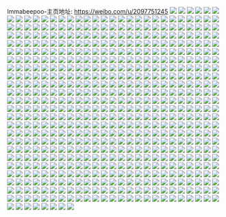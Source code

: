 lmmabeepoo-主页地址: https://weibo.com/u/2097751245 
![](https://wx4.sinaimg.cn/mw2000/7d0924cdly1h9g7u9uzxcj22802yo1kz.jpg) 
![](https://wx4.sinaimg.cn/mw2000/7d0924cdly1h9g7ufigpmj22802yox6q.jpg) 
![](https://wx4.sinaimg.cn/mw2000/7d0924cdly1h9g7ulsiezj22yo280u0z.jpg) 
![](https://wx4.sinaimg.cn/mw2000/7d0924cdly1h9g7ty72huj22802yo7wj.jpg) 
![](https://wx4.sinaimg.cn/mw2000/7d0924cdly1h9g65ckf2zj22c0340b2a.jpg) 
![](https://wx4.sinaimg.cn/mw2000/7d0924cdly1h9g65ejjcdj22c03597wi.jpg) 
![](https://wx4.sinaimg.cn/mw2000/7d0924cdly1h9g65hfdjzj22c0340b2a.jpg) 
![](https://wx4.sinaimg.cn/mw2000/7d0924cdly1h9g65js65mj22c03407wi.jpg) 
![](https://wx4.sinaimg.cn/mw2000/7d0924cdly1h9g65momfbj22c0340b2a.jpg) 
![](https://wx4.sinaimg.cn/mw2000/7d0924cdly1h9g65ov6yrj22c0340b2a.jpg) 
![](https://wx4.sinaimg.cn/mw2000/7d0924cdly1h9f51cgamfj22c0340npf.jpg) 
![](https://wx4.sinaimg.cn/mw2000/7d0924cdly1h9f513nmcnj22c03404qr.jpg) 
![](https://wx4.sinaimg.cn/mw2000/7d0924cdly1h9f5153wutj22c0340e82.jpg) 
![](https://wx4.sinaimg.cn/mw2000/7d0924cdly1h9f5129v52j22802yohdv.jpg) 
![](https://wx4.sinaimg.cn/mw2000/7d0924cdly1h9f51djsj3j22c0340b2a.jpg) 
![](https://wx4.sinaimg.cn/mw2000/7d0924cdly1h9f51at7dqj22802yob2b.jpg) 
![](https://wx4.sinaimg.cn/mw2000/7d0924cdly1h9f50z5sfpj22c0340000.jpg) 
![](https://wx4.sinaimg.cn/mw2000/7d0924cdly1h9f5164g9oj22c0340kjl.jpg) 
![](https://wx4.sinaimg.cn/mw2000/7d0924cdly1h9f5345ltxj22c0340x6q.jpg) 
![](https://wx4.sinaimg.cn/mw2000/7d0924cdly1h9f535umltj22c0340kjl.jpg) 
![](https://wx4.sinaimg.cn/mw2000/7d0924cdly1h9f53puqiwj22802you0z.jpg) 
![](https://wx4.sinaimg.cn/mw2000/7d0924cdly1h9f541qtkkj22802you0y.jpg) 
![](https://wx4.sinaimg.cn/mw2000/7d0924cdly1h9f5437gibj22c0340b2a.jpg) 
![](https://wx4.sinaimg.cn/mw2000/7d0924cdly1h9f531qw40j22c0340e83.jpg) 
![](https://wx4.sinaimg.cn/mw2000/7d0924cdly1h9f544vihzj22c0340e82.jpg) 
![](https://wx4.sinaimg.cn/mw2000/7d0924cdly1h9f546crbyj22c0340u0y.jpg) 
![](https://wx4.sinaimg.cn/mw2000/7d0924cdly1h9ercafhncj227d33zqv5.jpg) 
![](https://wx4.sinaimg.cn/mw2000/7d0924cdly1h9erc99aguj22c0340x6p.jpg) 
![](https://wx4.sinaimg.cn/mw2000/7d0924cdly1h9ercbxikcj227t3404qq.jpg) 
![](https://wx4.sinaimg.cn/mw2000/7d0924cdly1h9ercdhvilj22c03401ky.jpg) 
![](https://wx4.sinaimg.cn/mw2000/7d0924cdly1h9ercesk50j22c0340x6p.jpg) 
![](https://wx4.sinaimg.cn/mw2000/7d0924cdly1h9ercgclncj227633zb2a.jpg) 
![](https://wx4.sinaimg.cn/mw2000/7d0924cdgy1h6uix5fth9j22c0340e83.jpg) 
![](https://wx4.sinaimg.cn/mw2000/7d0924cdgy1h6uiy28oz3j22802yo7wk.jpg) 
![](https://wx4.sinaimg.cn/mw2000/7d0924cdgy1h6uix3mnwnj22c033zu0z.jpg) 
![](https://wx4.sinaimg.cn/mw2000/7d0924cdgy1h6uixbu6fkj22c03407wn.jpg) 
![](https://wx4.sinaimg.cn/mw2000/7d0924cdgy1h6uixlu9dcj22ep21jqmy.jpg) 
![](https://wx4.sinaimg.cn/mw2000/7d0924cdgy1h6uix7vx39j22c0340e83.jpg) 
![](https://wx4.sinaimg.cn/mw2000/7d0924cdgy1h6uixtuz6oj22c03401l1.jpg) 
![](https://wx4.sinaimg.cn/mw2000/7d0924cdgy1h6uixqpc6jj22802yokjn.jpg) 
![](https://wx4.sinaimg.cn/mw2000/7d0924cdgy1h6uixgyr53j22c0340hdy.jpg) 
![](https://wx4.sinaimg.cn/mw2000/7d0924cdgy1h6028dcxktj218g1uohdt.jpg) 
![](https://wx4.sinaimg.cn/mw2000/7d0924cdgy1h60288zalsj211y1t67b6.jpg) 
![](https://wx4.sinaimg.cn/mw2000/7d0924cdgy1h6028f3oy5j218g1uo4qq.jpg) 
![](https://wx4.sinaimg.cn/mw2000/7d0924cdgy1h6028gg10fj218g1uo7wh.jpg) 
![](https://wx4.sinaimg.cn/mw2000/7d0924cdgy1h6028rwivij218g1uowp5.jpg) 
![](https://wx4.sinaimg.cn/mw2000/7d0924cdgy1h6028aa34fj218g1uoae6.jpg) 
![](https://wx4.sinaimg.cn/mw2000/7d0924cdgy1h4h5ht6j0oj20rs1jpwrp.jpg) 
![](https://wx4.sinaimg.cn/mw2000/7d0924cdgy1h3o058uz8xj226v2w6npe.jpg) 
![](https://wx4.sinaimg.cn/mw2000/7d0924cdgy1h2w2ysarabj22802801kz.jpg) 
![](https://wx4.sinaimg.cn/mw2000/7d0924cdgy1h2w2zbqyx0j2280280u0y.jpg) 
![](https://wx4.sinaimg.cn/mw2000/7d0924cdgy1h2ljzlmn9rj22802yox6q.jpg) 
![](https://wx4.sinaimg.cn/mw2000/7d0924cdgy1h2ljzhpqrcj22802yo1kz.jpg) 
![](https://wx4.sinaimg.cn/mw2000/7d0924cdgy1h1m5302p33j22c02c0b2a.jpg) 
![](https://wx4.sinaimg.cn/mw2000/7d0924cdgy1h1m50g6s04j22c02c0u0x.jpg) 
![](https://wx4.sinaimg.cn/mw2000/7d0924cdgy1h1m518ctl7j22c02c0u0x.jpg) 
![](https://wx4.sinaimg.cn/mw2000/7d0924cdgy1h1m4zoplftj22c02c0qv5.jpg) 
![](https://wx4.sinaimg.cn/mw2000/7d0924cdgy1h1m524hzyzj22c02c0e82.jpg) 
![](https://wx4.sinaimg.cn/mw2000/7d0924cdgy1h1m53vn9e6j22c02c0b2a.jpg) 
![](https://wx4.sinaimg.cn/mw2000/7d0924cdgy1h13knkysb9j22802yo7wk.jpg) 
![](https://wx4.sinaimg.cn/mw2000/7d0924cdgy1h13kngvgkfj22c0340qva.jpg) 
![](https://wx4.sinaimg.cn/mw2000/7d0924cdgy1h0z56x38j1j21o0280npe.jpg) 
![](https://wx4.sinaimg.cn/mw2000/7d0924cdgy1h0z56lmd53j22c0340u0y.jpg) 
![](https://wx4.sinaimg.cn/mw2000/7d0924cdgy1gzjrbtmab6j22yo280qv7.jpg) 
![](https://wx4.sinaimg.cn/mw2000/7d0924cdgy1gzjrc3191aj22c0340kjm.jpg) 
![](https://wx4.sinaimg.cn/mw2000/7d0924cdgy1gzjrcvcmwoj22802yoqv6.jpg) 
![](https://wx4.sinaimg.cn/mw2000/7d0924cdgy1gzjrekh3ljj22c03401l0.jpg) 
![](https://wx4.sinaimg.cn/mw2000/7d0924cdgy1gzjrflsra9j22c0340kjo.jpg) 
![](https://wx4.sinaimg.cn/mw2000/7d0924cdgy1gzjrg4ucntj22802yonpe.jpg) 
![](https://wx4.sinaimg.cn/mw2000/7d0924cdgy1gymnhib5knj21of2x5qv5.jpg) 
![](https://wx4.sinaimg.cn/mw2000/7d0924cdgy1gymnirw619j224433dnpf.jpg) 
![](https://wx4.sinaimg.cn/mw2000/7d0924cdgy1gymngtkmjij22802yox6r.jpg) 
![](https://wx4.sinaimg.cn/mw2000/7d0924cdgy1gymnk90keaj22c03407wk.jpg) 
![](https://wx4.sinaimg.cn/mw2000/7d0924cdgy1gymnkgl6ldj22802you0z.jpg) 
![](https://wx4.sinaimg.cn/mw2000/7d0924cdgy1gymnlcxmurj22c03407wk.jpg) 
![](https://wx4.sinaimg.cn/mw2000/7d0924cdgy1gwtvwggfrmj22c0340u0y.jpg) 
![](https://wx4.sinaimg.cn/mw2000/7d0924cdgy1gwtvu7zjmoj22c0340u0z.jpg) 
![](https://wx4.sinaimg.cn/mw2000/7d0924cdgy1gwtvvqkjhuj22c03401l1.jpg) 
![](https://wx4.sinaimg.cn/mw2000/7d0924cdgy1gwtvwbucyjj22c0340npe.jpg) 
![](https://wx4.sinaimg.cn/mw2000/7d0924cdgy1gwtvw9prf9j22c0340npg.jpg) 
![](https://wx4.sinaimg.cn/mw2000/7d0924cdgy1gwtvth657jj22c0340hdv.jpg) 
![](https://wx4.sinaimg.cn/mw2000/7d0924cdgy1gwfxixj0cjj2220334hdv.jpg) 
![](https://wx4.sinaimg.cn/mw2000/7d0924cdgy1gwfxik2m0wj22203344qs.jpg) 
![](https://wx4.sinaimg.cn/mw2000/7d0924cdgy1gwfxiqimhsj2220334qv7.jpg) 
![](https://wx4.sinaimg.cn/mw2000/002hXWVvgy1gvp97b7anqj62c0340he002.jpg) 
![](https://wx4.sinaimg.cn/mw2000/002hXWVvgy1gvp97ub8rbj62c0340x6s02.jpg) 
![](https://wx4.sinaimg.cn/mw2000/002hXWVvgy1gvp96bw0tcj62b82wq1l002.jpg) 
![](https://wx4.sinaimg.cn/mw2000/002hXWVvgy1gvp97jlj6fj62c0340x6q02.jpg) 
![](https://wx4.sinaimg.cn/mw2000/002hXWVvgy1gvp985152lj62c0340x6s02.jpg) 
![](https://wx4.sinaimg.cn/mw2000/002hXWVvgy1gvp966arbej62c0340kjq02.jpg) 
![](https://wx4.sinaimg.cn/mw2000/002hXWVvgy1gv5vbc93xoj60jc0pr7aj02.jpg) 
![](https://wx4.sinaimg.cn/mw2000/002hXWVvgy1gv5vam8s35j62c03407wk02.jpg) 
![](https://wx4.sinaimg.cn/mw2000/002hXWVvgy1gv5vb8tingj62c0340x6q02.jpg) 
![](https://wx4.sinaimg.cn/mw2000/002hXWVvgy1gv5va0pritj624w2ywu0y02.jpg) 
![](https://wx4.sinaimg.cn/mw2000/002hXWVvgy1gv5vaz84vwj62c03407wj02.jpg) 
![](https://wx4.sinaimg.cn/mw2000/002hXWVvgy1gv5vbbj8fuj62392weqv502.jpg) 
![](https://wx4.sinaimg.cn/mw2000/002hXWVvgy1gv5vab7jbtj62802yonpf02.jpg) 
![](https://wx4.sinaimg.cn/mw2000/002hXWVvgy1gv5vbcve8pj60jc0prjyl02.jpg) 
![](https://wx4.sinaimg.cn/mw2000/002hXWVvgy1gv5vaq1rokj620k2vm1kz02.jpg) 
![](https://wx4.sinaimg.cn/mw2000/002hXWVvgy1gus11zr4znj62c0340u1202.jpg) 
![](https://wx4.sinaimg.cn/mw2000/002hXWVvgy1gus12acg0jj62c0340b2d02.jpg) 
![](https://wx4.sinaimg.cn/mw2000/002hXWVvgy1gus111coh3j62c0340b2d02.jpg) 
![](https://wx4.sinaimg.cn/mw2000/002hXWVvgy1gus12lxl9vj62c0340u1002.jpg) 
![](https://wx4.sinaimg.cn/mw2000/002hXWVvgy1gus14ti80mj62c03404qu02.jpg) 
![](https://wx4.sinaimg.cn/mw2000/002hXWVvgy1gus13tkpxqj62c0340e8602.jpg) 
![](https://wx4.sinaimg.cn/mw2000/002hXWVvgy1gus143l7duj62c0340b2c02.jpg) 
![](https://wx4.sinaimg.cn/mw2000/002hXWVvgy1gus14dhctkj62c03404qu02.jpg) 
![](https://wx4.sinaimg.cn/mw2000/002hXWVvgy1gus10k6hqxj620h2muqv702.jpg) 
![](https://wx4.sinaimg.cn/mw2000/002hXWVvly1gunfxnswnbj61y3326x6p02.jpg) 
![](https://wx4.sinaimg.cn/mw2000/002hXWVvgy1gujt9asm8uj60tz0zzjzx02.jpg) 
![](https://wx4.sinaimg.cn/mw2000/002hXWVvgy1gtyx250u05j618g0tmtcb02.jpg) 
![](https://wx4.sinaimg.cn/mw2000/002hXWVvgy1gtyx25u9hkj60u013zagh02.jpg) 
![](https://wx4.sinaimg.cn/mw2000/002hXWVvgy1gtyx2452v6j60u011cdki02.jpg) 
![](https://wx4.sinaimg.cn/mw2000/002hXWVvgy1gtyx26doe9j61jk181dxw02.jpg) 
![](https://wx4.sinaimg.cn/mw2000/002hXWVvgy1gtyx24mhksj60wi18b13g02.jpg) 
![](https://wx4.sinaimg.cn/mw2000/002hXWVvgy1gtyx270fpfj61jk25bwuu02.jpg) 
![](https://wx4.sinaimg.cn/mw2000/002hXWVvgy1gtyx27jw2dj60o91gxn1b02.jpg) 
![](https://wx4.sinaimg.cn/mw2000/002hXWVvgy1gtyx28tcfgj60yh14k79f02.jpg) 
![](https://wx4.sinaimg.cn/mw2000/002hXWVvgy1gtyx25dzrdj60u00u0gp502.jpg) 
![](https://wx4.sinaimg.cn/mw2000/002hXWVvgy1gtvpny4au9j623v35rb2a02.jpg) 
![](https://wx4.sinaimg.cn/mw2000/002hXWVvgy1gtvpmypi1ij623v35su0x02.jpg) 
![](https://wx4.sinaimg.cn/mw2000/002hXWVvgy1gtvpn2ifgbj623v35skjn02.jpg) 
![](https://wx4.sinaimg.cn/mw2000/002hXWVvgy1gtvpnv3tdlj65zs8zk1ld02.jpg) 
![](https://wx4.sinaimg.cn/mw2000/002hXWVvgy1gtvpmvekl6j65xd8vxx7702.jpg) 
![](https://wx4.sinaimg.cn/mw2000/002hXWVvgy1gtvpniq6klj65zs8zk1lm02.jpg) 
![](https://wx4.sinaimg.cn/mw2000/002hXWVvgy1gtvoly1ijej62c0340hdv02.jpg) 
![](https://wx4.sinaimg.cn/mw2000/7d0924cdgy1gsd1oplykxj22c03404qz.jpg) 
![](https://wx4.sinaimg.cn/mw2000/7d0924cdgy1grzijg5i06j22b031lu0y.jpg) 
![](https://wx4.sinaimg.cn/mw2000/7d0924cdgy1grzijeec06j22c0340x6z.jpg) 
![](https://wx4.sinaimg.cn/mw2000/7d0924cdgy1grzijm5j5uj23402c0qvi.jpg) 
![](https://wx4.sinaimg.cn/mw2000/002hXWVvgy1grzijq7qfrj62c033znpm02.jpg) 
![](https://wx4.sinaimg.cn/mw2000/7d0924cdgy1grzii81hmqj22c03401la.jpg) 
![](https://wx4.sinaimg.cn/mw2000/7d0924cdgy1grziik8vupj23402c0u1c.jpg) 
![](https://wx4.sinaimg.cn/mw2000/7d0924cdgy1grzii30tymj22c0340b2m.jpg) 
![](https://wx4.sinaimg.cn/mw2000/7d0924cdgy1grziipz32tj22c0340kju.jpg) 
![](https://wx4.sinaimg.cn/mw2000/7d0924cdgy1grziie9bxyj23402c0x70.jpg) 
![](https://wx4.sinaimg.cn/mw2000/7d0924cdgy1grziitwrvhj225m2qte8a.jpg) 
![](https://wx4.sinaimg.cn/mw2000/7d0924cdgy1grzifta8jpj22c0340qvh.jpg) 
![](https://wx4.sinaimg.cn/mw2000/002hXWVvgy1grzifva62ij62c0340x6r02.jpg) 
![](https://wx4.sinaimg.cn/mw2000/7d0924cdgy1grzifzvr55j23402c07wp.jpg) 
![](https://wx4.sinaimg.cn/mw2000/7d0924cdgy1grzifnyi1sj23402c07wr.jpg) 
![](https://wx4.sinaimg.cn/mw2000/7d0924cdgy1grzig292ygj21651kw1kz.jpg) 
![](https://wx4.sinaimg.cn/mw2000/7d0924cdgy1grzig7igtlj23402c0b2k.jpg) 
![](https://wx4.sinaimg.cn/mw2000/7d0924cdgy1grzie2tfh1j23402c04r2.jpg) 
![](https://wx4.sinaimg.cn/mw2000/7d0924cdgy1grzielbcw9j22c035ju0x.jpg) 
![](https://wx4.sinaimg.cn/mw2000/002hXWVvgy1grzie7d8wuj62c0340e8e02.jpg) 
![](https://wx4.sinaimg.cn/mw2000/7d0924cdgy1grzie9hwv0j225b2zv4qr.jpg) 
![](https://wx4.sinaimg.cn/mw2000/7d0924cdgy1grziejwsikj22c03404qy.jpg) 
![](https://wx4.sinaimg.cn/mw2000/7d0924cdgy1grziefdl3bj22c0340qvh.jpg) 
![](https://wx4.sinaimg.cn/mw2000/7d0924cdgy1grzibeixlkj22c0340kjv.jpg) 
![](https://wx4.sinaimg.cn/mw2000/7d0924cdgy1grzibiyviqj22c0340x70.jpg) 
![](https://wx4.sinaimg.cn/mw2000/7d0924cdgy1grzibtz21pj22c03404r2.jpg) 
![](https://wx4.sinaimg.cn/mw2000/7d0924cdgy1grzibxjo5lj22c0340kjv.jpg) 
![](https://wx4.sinaimg.cn/mw2000/002hXWVvgy1grziba5olkj62c0340b2i02.jpg) 
![](https://wx4.sinaimg.cn/mw2000/7d0924cdgy1grzic1elflj22c03404qz.jpg) 
![](https://wx4.sinaimg.cn/mw2000/7d0924cdgy1gqasdu5kxvj22802yohe7.jpg) 
![](https://wx4.sinaimg.cn/mw2000/7d0924cdgy1gqasepritij22c0340u1i.jpg) 
![](https://wx4.sinaimg.cn/mw2000/7d0924cdgy1gqasdz4id6j22802yob2n.jpg) 
![](https://wx4.sinaimg.cn/mw2000/7d0924cdgy1gqasdorn01j22802yohe9.jpg) 
![](https://wx4.sinaimg.cn/mw2000/7d0924cdgy1gqasfk2jq2j22802yo1ld.jpg) 
![](https://wx4.sinaimg.cn/mw2000/7d0924cdgy1gqase60oedj22802yonpr.jpg) 
![](https://wx4.sinaimg.cn/mw2000/7d0924cdgy1gqaseavkvjj22802yokjz.jpg) 
![](https://wx4.sinaimg.cn/mw2000/7d0924cdgy1gqasewiu3fj22c0340u1a.jpg) 
![](https://wx4.sinaimg.cn/mw2000/7d0924cdgy1gqasefjvwuj22802yohe6.jpg) 
![](https://wx4.sinaimg.cn/mw2000/7d0924cdgy1gqasb3aq8qj22c0340u1c.jpg) 
![](https://wx4.sinaimg.cn/mw2000/7d0924cdgy1gqasbg0oojj22c0340qvm.jpg) 
![](https://wx4.sinaimg.cn/mw2000/7d0924cdgy1gqasb71i86j22062q37wk.jpg) 
![](https://wx4.sinaimg.cn/mw2000/7d0924cdgy1gqasbnulr0j22c0340b2s.jpg) 
![](https://wx4.sinaimg.cn/mw2000/7d0924cdgy1gqasao5nrnj22c03401le.jpg) 
![](https://wx4.sinaimg.cn/mw2000/7d0924cdgy1gqasbvxpqwj22c0340e8g.jpg) 
![](https://wx4.sinaimg.cn/mw2000/7d0924cdly1gq7vmkq3ivj225i2vckjy.jpg) 
![](https://wx4.sinaimg.cn/mw2000/7d0924cdly1gq7vn84lajj22c0340qvg.jpg) 
![](https://wx4.sinaimg.cn/mw2000/7d0924cdly1gq7vkwn9dtj214s1p84qs.jpg) 
![](https://wx4.sinaimg.cn/mw2000/7d0924cdly1gq7vkuy6guj20rs1jknlo.jpg) 
![](https://wx4.sinaimg.cn/mw2000/7d0924cdly1gq7vktz0ghj22c03401l9.jpg) 
![](https://wx4.sinaimg.cn/mw2000/7d0924cdgy1gpezuyvj49j22802yonpo.jpg) 
![](https://wx4.sinaimg.cn/mw2000/7d0924cdgy1gpezv4oop0j22c03401kz.jpg) 
![](https://wx4.sinaimg.cn/mw2000/7d0924cdgy1gpezugo0zdj22c03404r3.jpg) 
![](https://wx4.sinaimg.cn/mw2000/7d0924cdgy1gpezvjgwa5j22c0340npr.jpg) 
![](https://wx4.sinaimg.cn/mw2000/7d0924cdgy1gpezvob3c9j228o311b2a.jpg) 
![](https://wx4.sinaimg.cn/mw2000/7d0924cdgy1gpezvuqz7bj22c03407ws.jpg) 
![](https://wx4.sinaimg.cn/mw2000/7d0924cdly1gogzms3d59j21jk29ek9q.jpg) 
![](https://wx4.sinaimg.cn/mw2000/7d0924cdly1gn8f35yot9j21o0280qv5.jpg) 
![](https://wx4.sinaimg.cn/mw2000/7d0924cdly1gn8f34rr5jj21o0280hdt.jpg) 
![](https://wx4.sinaimg.cn/mw2000/7d0924cdly1gn8f1wkwnfj21o0280npd.jpg) 
![](https://wx4.sinaimg.cn/mw2000/7d0924cdly1gn8f1vr7uaj21o0280u0x.jpg) 
![](https://wx4.sinaimg.cn/mw2000/7d0924cdgy1gltfeg2xwaj20zk1hcqdx.jpg) 
![](https://wx4.sinaimg.cn/mw2000/7d0924cdgy1gltfed31ybj21hc0zkqlb.jpg) 
![](https://wx4.sinaimg.cn/mw2000/7d0924cdgy1gltfedo0u3j20zk1hcjzh.jpg) 
![](https://wx4.sinaimg.cn/mw2000/7d0924cdgy1gltfeiwxy2j21hc0zkwup.jpg) 
![](https://wx4.sinaimg.cn/mw2000/7d0924cdgy1gltfec6l5rj20zk1hc189.jpg) 
![](https://wx4.sinaimg.cn/mw2000/7d0924cdgy1gltfeeq2x9j20zk1hgwwm.jpg) 
![](https://wx4.sinaimg.cn/mw2000/7d0924cdgy1gltfefelesj20zk1hcais.jpg) 
![](https://wx4.sinaimg.cn/mw2000/7d0924cdgy1gltfei4gpzj21f70y41kx.jpg) 
![](https://wx4.sinaimg.cn/mw2000/7d0924cdgy1gltfegqskij20zk1hcn72.jpg) 
![](https://wx4.sinaimg.cn/mw2000/7d0924cdgy1gls341l8puj20zk1hce81.jpg) 
![](https://wx4.sinaimg.cn/mw2000/7d0924cdgy1gls33xwa3aj20zk1hck96.jpg) 
![](https://wx4.sinaimg.cn/mw2000/7d0924cdgy1gls33x2va9j20sa1eaauw.jpg) 
![](https://wx4.sinaimg.cn/mw2000/7d0924cdgy1gls344zcjyj20xs1hcqt8.jpg) 
![](https://wx4.sinaimg.cn/mw2000/7d0924cdgy1gls33yt8xoj20zk1hcash.jpg) 
![](https://wx4.sinaimg.cn/mw2000/7d0924cdgy1gls343k7hbj20zk1hchdt.jpg) 
![](https://wx4.sinaimg.cn/mw2000/7d0924cdgy1gls3460hhsj20zk1hc18y.jpg) 
![](https://wx4.sinaimg.cn/mw2000/7d0924cdgy1gls34770z6j20zk1hc4lf.jpg) 
![](https://wx4.sinaimg.cn/mw2000/7d0924cdgy1gls348dyq5j20x01dih36.jpg) 
![](https://wx4.sinaimg.cn/mw2000/7d0924cdly1gl8ibrd056j21jk2bcqv5.jpg) 
![](https://wx4.sinaimg.cn/mw2000/7d0924cdly1gl8ibnkeirj21jk2bcu0x.jpg) 
![](https://wx4.sinaimg.cn/mw2000/7d0924cdly1gl8ibpceffj21jk2bcqv5.jpg) 
![](https://wx4.sinaimg.cn/mw2000/7d0924cdly1gl8ibs5sflj21jk2bcu0x.jpg) 
![](https://wx4.sinaimg.cn/mw2000/7d0924cdly1gl8ibsywgqj21jk2bcu0x.jpg) 
![](https://wx4.sinaimg.cn/mw2000/7d0924cdly1gl8ibwfcmgj21jk2bckjv.jpg) 
![](https://wx4.sinaimg.cn/mw2000/7d0924cdly1gl50xr15b0j22c03404qr.jpg) 
![](https://wx4.sinaimg.cn/mw2000/7d0924cdly1gl50xbsg9aj22c03404qq.jpg) 
![](https://wx4.sinaimg.cn/mw2000/7d0924cdly1gk9dx2eudij234026z4qs.jpg) 
![](https://wx4.sinaimg.cn/mw2000/7d0924cdly1gk9dx3zz6jj23402c0qv6.jpg) 
![](https://wx4.sinaimg.cn/mw2000/7d0924cdly1gk9dwywadbj23402c07wi.jpg) 
![](https://wx4.sinaimg.cn/mw2000/7d0924cdly1gk9dx5dxa9j23402c0b2b.jpg) 
![](https://wx4.sinaimg.cn/mw2000/7d0924cdly1gk9dvyf08oj20rs15ok0w.jpg) 
![](https://wx4.sinaimg.cn/mw2000/7d0924cdly1gk8hte26kvj20rs15ogz3.jpg) 
![](https://wx4.sinaimg.cn/mw2000/7d0924cdly1gk8hth4qj3j20rs15n7hj.jpg) 
![](https://wx4.sinaimg.cn/mw2000/7d0924cdly1gk7pvkugngj22c0340hdu.jpg) 
![](https://wx4.sinaimg.cn/mw2000/7d0924cdly1gk7pvvq1d8j23402c01ky.jpg) 
![](https://wx4.sinaimg.cn/mw2000/7d0924cdly1gk7pv6nnu5j22c0340kjm.jpg) 
![](https://wx4.sinaimg.cn/mw2000/7d0924cdly1gk6iiahfooj22c0340npe.jpg) 
![](https://wx4.sinaimg.cn/mw2000/7d0924cdly1gk6ijqnmg9j22c03407wm.jpg) 
![](https://wx4.sinaimg.cn/mw2000/7d0924cdly1gk6iit4z1bj22c0340hdv.jpg) 
![](https://wx4.sinaimg.cn/mw2000/7d0924cdly1gk6ihwffuij22801o0kjm.jpg) 
![](https://wx4.sinaimg.cn/mw2000/7d0924cdly1gk68td6gtlj22c0340npe.jpg) 
![](https://wx4.sinaimg.cn/mw2000/7d0924cdly1gk68vbfx09j23402c0npe.jpg) 
![](https://wx4.sinaimg.cn/mw2000/7d0924cdly1gk68uwfoafj22c0340npe.jpg) 
![](https://wx4.sinaimg.cn/mw2000/7d0924cdly1gk68uees0xj22c0340e85.jpg) 
![](https://wx4.sinaimg.cn/mw2000/7d0924cdly1gk579fymmrj20rs1qikfs.jpg) 
![](https://wx4.sinaimg.cn/mw2000/7d0924cdly1gk579zh2qtj22c0340kjn.jpg) 
![](https://wx4.sinaimg.cn/mw2000/7d0924cdly1gk57akcfp3j23402c0x6r.jpg) 
![](https://wx4.sinaimg.cn/mw2000/7d0924cdly1gk50lrb6odj21o0280x6p.jpg) 
![](https://wx4.sinaimg.cn/mw2000/7d0924cdly1gk50m6wf88j23402c0x6q.jpg) 
![](https://wx4.sinaimg.cn/mw2000/7d0924cdly1gk50lh4ccdj21o0280qv5.jpg) 
![](https://wx4.sinaimg.cn/mw2000/7d0924cdly1gk50micqkhj22c03404qq.jpg) 
![](https://wx4.sinaimg.cn/mw2000/7d0924cdly1gk50l7fvafj22c0340qv7.jpg) 
![](https://wx4.sinaimg.cn/mw2000/7d0924cdly1gk50mxfi2fj22c0340qv6.jpg) 
![](https://wx4.sinaimg.cn/mw2000/7d0924cdly1gjuf8704fcj222o3407wi.jpg) 
![](https://wx4.sinaimg.cn/mw2000/7d0924cdly1gjuf8a0tdhj233w22mqv5.jpg) 
![](https://wx4.sinaimg.cn/mw2000/7d0924cdly1gjueqe32u6j234022ox6p.jpg) 
![](https://wx4.sinaimg.cn/mw2000/7d0924cdly1gjueqgh99hj23402c0u0x.jpg) 
![](https://wx4.sinaimg.cn/mw2000/7d0924cdly1gjueqbz425j222o340kjn.jpg) 
![](https://wx4.sinaimg.cn/mw2000/7d0924cdly1gjueqkmuobj234022oqv7.jpg) 
![](https://wx4.sinaimg.cn/mw2000/7d0924cdly1gjueq7go32j24692s6e83.jpg) 
![](https://wx4.sinaimg.cn/mw2000/7d0924cdly1gjueqo5e9zj24802tc1kz.jpg) 
![](https://wx4.sinaimg.cn/mw2000/7d0924cdly1gjh8kh8hudj22801o0u0x.jpg) 
![](https://wx4.sinaimg.cn/mw2000/7d0924cdly1gjh8kga011j23402c04qq.jpg) 
![](https://wx4.sinaimg.cn/mw2000/7d0924cdgy1gjfy6ba68ij222o340e82.jpg) 
![](https://wx4.sinaimg.cn/mw2000/7d0924cdgy1gjfy692595j222o340hdu.jpg) 
![](https://wx4.sinaimg.cn/mw2000/7d0924cdgy1gjfy6d01nwj222o340b2b.jpg) 
![](https://wx4.sinaimg.cn/mw2000/7d0924cdgy1gjfn39r8bgj23402c2hdt.jpg) 
![](https://wx4.sinaimg.cn/mw2000/7d0924cdgy1gjfn3kq0cbj23402c0b2a.jpg) 
![](https://wx4.sinaimg.cn/mw2000/7d0924cdgy1gjfn8dqy8nj23402c0qv7.jpg) 
![](https://wx4.sinaimg.cn/mw2000/7d0924cdgy1gjfn3i29paj23402c04qt.jpg) 
![](https://wx4.sinaimg.cn/mw2000/7d0924cdly1gj9isj49vgj20u0140qg9.jpg) 
![](https://wx4.sinaimg.cn/mw2000/7d0924cdly1gj32jzr6f5j24802tc1l3.jpg) 
![](https://wx4.sinaimg.cn/mw2000/7d0924cdly1gj32ohkukrj222o340e84.jpg) 
![](https://wx4.sinaimg.cn/mw2000/7d0924cdly1gj32it2mucj22pj42akjo.jpg) 
![](https://wx4.sinaimg.cn/mw2000/7d0924cdly1gj32m8u5kij22qg43ohe2.jpg) 
![](https://wx4.sinaimg.cn/mw2000/7d0924cdly1gj32msn5ztj222o340b2b.jpg) 
![](https://wx4.sinaimg.cn/mw2000/7d0924cdly1gj32ond7s9j21dz2gue6d.jpg) 
![](https://wx4.sinaimg.cn/mw2000/7d0924cdly1gj32nck133j222o340hdv.jpg) 
![](https://wx4.sinaimg.cn/mw2000/7d0924cdly1gj32nnw2kcj220830c4qq.jpg) 
![](https://wx4.sinaimg.cn/mw2000/7d0924cdly1gj32pe03fij234022o7wk.jpg) 
![](https://wx4.sinaimg.cn/mw2000/7d0924cdly1girdyjt6v3j22c0340npe.jpg) 
![](https://wx4.sinaimg.cn/mw2000/7d0924cdly1girdydylaij22c0340kjm.jpg) 
![](https://wx4.sinaimg.cn/mw2000/7d0924cdly1girdyp04drj22c0340e82.jpg) 
![](https://wx4.sinaimg.cn/mw2000/7d0924cdly1girdyvyrofj22c03401l0.jpg) 
![](https://wx4.sinaimg.cn/mw2000/7d0924cdly1girdy7rplcj22c0340u0y.jpg) 
![](https://wx4.sinaimg.cn/mw2000/7d0924cdly1girdxzipskj234029dhdu.jpg) 
![](https://wx4.sinaimg.cn/mw2000/7d0924cdgy1gioxvzn7dgj22gw1n9e81.jpg) 
![](https://wx4.sinaimg.cn/mw2000/7d0924cdgy1gioxw54l1ij22gw1n9e82.jpg) 
![](https://wx4.sinaimg.cn/mw2000/7d0924cdgy1gioxw75qgzj22gw1n91ky.jpg) 
![](https://wx4.sinaimg.cn/mw2000/7d0924cdgy1gioxw99cbnj22gw1n94qp.jpg) 
![](https://wx4.sinaimg.cn/mw2000/7d0924cdgy1gioxw2fnqej22gw1n9hdu.jpg) 
![](https://wx4.sinaimg.cn/mw2000/7d0924cdgy1gioxvxhakfj22gw1n91kx.jpg) 
![](https://wx4.sinaimg.cn/mw2000/7d0924cdgy1gioxwcb8h2j22gw1n91ky.jpg) 
![](https://wx4.sinaimg.cn/mw2000/7d0924cdgy1gioxwe3sfbj22gw1n9b29.jpg) 
![](https://wx4.sinaimg.cn/mw2000/7d0924cdgy1gioxwhgckwj23402c0e83.jpg) 
![](https://wx4.sinaimg.cn/mw2000/7d0924cdgy1gijiw2mfftj22801o0qv5.jpg) 
![](https://wx4.sinaimg.cn/mw2000/7d0924cdgy1gijius9s08j22c03401l2.jpg) 
![](https://wx4.sinaimg.cn/mw2000/7d0924cdgy1gijivkjl04j234022o7wj.jpg) 
![](https://wx4.sinaimg.cn/mw2000/7d0924cdgy1gijivbz3m5j22s21z0hdt.jpg) 
![](https://wx4.sinaimg.cn/mw2000/7d0924cdgy1gijivz69q0j22c0340x6p.jpg) 
![](https://wx4.sinaimg.cn/mw2000/7d0924cdgy1gijiv8j1ggj22c0340npf.jpg) 
![](https://wx4.sinaimg.cn/mw2000/7d0924cdgy1gijivodhb7j232c214qv5.jpg) 
![](https://wx4.sinaimg.cn/mw2000/7d0924cdgy1gijivrvao5j221z3404qq.jpg) 
![](https://wx4.sinaimg.cn/mw2000/7d0924cdgy1gijivvyq02j230w20zu0y.jpg) 
![](https://wx4.sinaimg.cn/mw2000/7d0924cdly1gia7didxlvj222034wkjl.jpg) 
![](https://wx4.sinaimg.cn/mw2000/7d0924cdly1gia7djqne5j20ww1dcal8.jpg) 
![](https://wx4.sinaimg.cn/mw2000/7d0924cdly1gia7dplcf8j234022okjl.jpg) 
![](https://wx4.sinaimg.cn/mw2000/7d0924cdly1ghzvvv00t8j20rs1qiav7.jpg) 
![](https://wx4.sinaimg.cn/mw2000/7d0924cdly1ghzvvr21klj21s02dcx6q.jpg) 
![](https://wx4.sinaimg.cn/mw2000/7d0924cdgy1ghf49i7wwkj22c02c04qr.jpg) 
![](https://wx4.sinaimg.cn/mw2000/7d0924cdgy1ghf48u39arj229o2b51l0.jpg) 
![](https://wx4.sinaimg.cn/mw2000/7d0924cdgy1ghf48vruxgj218u0u0h2d.jpg) 
![](https://wx4.sinaimg.cn/mw2000/7d0924cdgy1ghf48dpvdkj22c0340hdv.jpg) 
![](https://wx4.sinaimg.cn/mw2000/7d0924cdgy1ghf48gk5avj21o0280e81.jpg) 
![](https://wx4.sinaimg.cn/mw2000/7d0924cdgy1ghf48lu3q8j22c0340x6q.jpg) 
![](https://wx4.sinaimg.cn/mw2000/7d0924cdgy1ghf488a2s2j22c03407wj.jpg) 
![](https://wx4.sinaimg.cn/mw2000/7d0924cdly1gg3h1e65lgj21o02807uu.jpg) 
![](https://wx4.sinaimg.cn/mw2000/7d0924cdly1gg3h1dd0guj21qz1v27wh.jpg) 
![](https://wx4.sinaimg.cn/mw2000/7d0924cdly1gg3h1fmfgpj21o0280hco.jpg) 
![](https://wx4.sinaimg.cn/mw2000/7d0924cdly1gg3h1gglhpj21o02801kx.jpg) 
![](https://wx4.sinaimg.cn/mw2000/7d0924cdly1gg3h1f0xihj23402c0kjm.jpg) 
![](https://wx4.sinaimg.cn/mw2000/7d0924cdly1gg3h1hce10j22801o04qp.jpg) 
![](https://wx4.sinaimg.cn/mw2000/7d0924cdly1gg1uwrm4wvj222o340kjm.jpg) 
![](https://wx4.sinaimg.cn/mw2000/7d0924cdly1gg1uwtdk5nj222o340qv6.jpg) 
![](https://wx4.sinaimg.cn/mw2000/7d0924cdly1gg1uwuumbfj222o3407wi.jpg) 
![](https://wx4.sinaimg.cn/mw2000/7d0924cdly1gg1uwwng77j222o3404qr.jpg) 
![](https://wx4.sinaimg.cn/mw2000/7d0924cdly1gf9csj33luj2529901qvc.jpg) 
![](https://wx4.sinaimg.cn/mw2000/7d0924cdly1gf9cpjg7txj21r0340hdu.jpg) 
![](https://wx4.sinaimg.cn/mw2000/7d0924cdly1gf9crp1q39j23402c0npd.jpg) 
![](https://wx4.sinaimg.cn/mw2000/7d0924cdly1gf9covetpyj222o340kjm.jpg) 
![](https://wx4.sinaimg.cn/mw2000/7d0924cdly1gf9cpq498ij21r0340qv5.jpg) 
![](https://wx4.sinaimg.cn/mw2000/7d0924cdly1gf9cp67ndrj2280340npf.jpg) 
![](https://wx4.sinaimg.cn/mw2000/7d0924cdly1gf9ct4h0jwj276u41lnpt.jpg) 
![](https://wx4.sinaimg.cn/mw2000/7d0924cdly1gf9ctjfz6fj264w43ckjs.jpg) 
![](https://wx4.sinaimg.cn/mw2000/7d0924cdly1gf9cujz13tj22kg668b2p.jpg) 
![](https://wx4.sinaimg.cn/mw2000/7d0924cdly1gf9cvb5qh1j28zq5234qz.jpg) 
![](https://wx4.sinaimg.cn/mw2000/7d0924cdly1gf9cvtifmlj291752x1l5.jpg) 
![](https://wx4.sinaimg.cn/mw2000/7d0924cdly1gf3w7lnjsoj21o01o0e82.jpg) 
![](https://wx4.sinaimg.cn/mw2000/7d0924cdly1gf2q84eq04j22c034wx6r.jpg) 
![](https://wx4.sinaimg.cn/mw2000/7d0924cdly1gf2q89hpxdj22c0340u0y.jpg) 
![](https://wx4.sinaimg.cn/mw2000/7d0924cdly1gf2q873au2j22c034kb2c.jpg) 
![](https://wx4.sinaimg.cn/mw2000/7d0924cdly1gf2q92srk9j23402c0npe.jpg) 
![](https://wx4.sinaimg.cn/mw2000/7d0924cdly1gf2q91y7mhj23402c01kz.jpg) 
![](https://wx4.sinaimg.cn/mw2000/7d0924cdly1gf2q7npf30j22c0340hdu.jpg) 
![](https://wx4.sinaimg.cn/mw2000/7d0924cdly1gf2qa1itaxj21o0280b2a.jpg) 
![](https://wx4.sinaimg.cn/mw2000/7d0924cdly1gf2qa4sir2j22c0340npe.jpg) 
![](https://wx4.sinaimg.cn/mw2000/7d0924cdly1gf2qa07g6rj23402c0hdu.jpg) 
![](https://wx4.sinaimg.cn/mw2000/7d0924cdly1gel9hrnh1vj20rs1jkaze.jpg) 
![](https://wx4.sinaimg.cn/mw2000/7d0924cdly1gel9hxek7mj20rs1jk1kx.jpg) 
![](https://wx4.sinaimg.cn/mw2000/7d0924cdly1gel9h4lkqbj20rs112wr2.jpg) 
![](https://wx4.sinaimg.cn/mw2000/7d0924cdly1gel9hkc860j20rs2bckhy.jpg) 
![](https://wx4.sinaimg.cn/mw2000/7d0924cdly1gel9hc145nj20rs1jkh95.jpg) 
![](https://wx4.sinaimg.cn/mw2000/7d0924cdly1gel9hf3nibj20rs11214n.jpg) 
![](https://wx4.sinaimg.cn/mw2000/7d0924cdly1gel9ibwsbfj22uj24wb2a.jpg) 
![](https://wx4.sinaimg.cn/mw2000/7d0924cdly1gel9iu6fvwj23402c04qq.jpg) 
![](https://wx4.sinaimg.cn/mw2000/7d0924cdly1gel9h1e1utj22c0340npf.jpg) 
![](https://wx4.sinaimg.cn/mw2000/7d0924cdly1gel9ej3cv1j21uo18g7wh.jpg) 
![](https://wx4.sinaimg.cn/mw2000/7d0924cdly1gel9eqh717j21uo18gtol.jpg) 
![](https://wx4.sinaimg.cn/mw2000/7d0924cdly1gel9ezei51j21uo18gb29.jpg) 
![](https://wx4.sinaimg.cn/mw2000/7d0924cdly1gel9f9dnmcj21uo18g7wh.jpg) 
![](https://wx4.sinaimg.cn/mw2000/7d0924cdly1gel9en9ipuj21uo18gqtd.jpg) 
![](https://wx4.sinaimg.cn/mw2000/7d0924cdly1gel9fe9prkj21uo18gtsz.jpg) 
![](https://wx4.sinaimg.cn/mw2000/7d0924cdgy1gehsnhesq7j22c03544qr.jpg) 
![](https://wx4.sinaimg.cn/mw2000/7d0924cdgy1gehsnvpyr7j22c0340qv6.jpg) 
![](https://wx4.sinaimg.cn/mw2000/7d0924cdgy1gehsn9c5xaj227u1o0e81.jpg) 
![](https://wx4.sinaimg.cn/mw2000/7d0924cdgy1gehsn6gjc1j22c03404qr.jpg) 
![](https://wx4.sinaimg.cn/mw2000/7d0924cdgy1gehso0dreqj22c0340qv7.jpg) 
![](https://wx4.sinaimg.cn/mw2000/7d0924cdgy1gehsolds4gj22c0340e83.jpg) 
![](https://wx4.sinaimg.cn/mw2000/7d0924cdly1geflne2ek9j22c0340x6q.jpg) 
![](https://wx4.sinaimg.cn/mw2000/7d0924cdly1geflo2sbdsj23402c0e84.jpg) 
![](https://wx4.sinaimg.cn/mw2000/7d0924cdly1gefln7z50rj22c0340b2a.jpg) 
![](https://wx4.sinaimg.cn/mw2000/7d0924cdly1geflnqtjgjj23402c04qr.jpg) 
![](https://wx4.sinaimg.cn/mw2000/7d0924cdly1geflo44gnhj23402c0npd.jpg) 
![](https://wx4.sinaimg.cn/mw2000/7d0924cdly1gefln4ofi4j22c0340x6p.jpg) 
![](https://wx4.sinaimg.cn/mw2000/7d0924cdly1gee2b6vh1jj23402c01l0.jpg) 
![](https://wx4.sinaimg.cn/mw2000/7d0924cdly1gee2b9rdghj22oi1zjkjm.jpg) 
![](https://wx4.sinaimg.cn/mw2000/7d0924cdly1gee2amkhvmj22b635ae84.jpg) 
![](https://wx4.sinaimg.cn/mw2000/7d0924cdly1gee2b1dvy7j22v22397wi.jpg) 
![](https://wx4.sinaimg.cn/mw2000/7d0924cdly1gee2bg2td6j23402c0hdt.jpg) 
![](https://wx4.sinaimg.cn/mw2000/7d0924cdly1gee2be5xpfj23402c0e82.jpg) 
![](https://wx4.sinaimg.cn/mw2000/7d0924cdly1gee2ayldtpj23402c0kjn.jpg) 
![](https://wx4.sinaimg.cn/mw2000/7d0924cdly1gee2bbainfj22ob1wwb29.jpg) 
![](https://wx4.sinaimg.cn/mw2000/7d0924cdly1gee2aukinvj22c0340kjp.jpg) 
![](https://wx4.sinaimg.cn/mw2000/7d0924cdly1ged1z1mgsej218g1uotwq.jpg) 
![](https://wx4.sinaimg.cn/mw2000/7d0924cdly1ged1ze73izj21uo18gb29.jpg) 
![](https://wx4.sinaimg.cn/mw2000/7d0924cdly1ged1z84tz2j21uo18gtwg.jpg) 
![](https://wx4.sinaimg.cn/mw2000/7d0924cdly1ged1zajy4bj21uo18gavf.jpg) 
![](https://wx4.sinaimg.cn/mw2000/7d0924cdly1ged1zi4undj21uo18g1kx.jpg) 
![](https://wx4.sinaimg.cn/mw2000/7d0924cdly1ged1zbshk0j21uo18gnba.jpg) 
![](https://wx4.sinaimg.cn/mw2000/7d0924cdly1ged1z4urmvj21uo18gaup.jpg) 
![](https://wx4.sinaimg.cn/mw2000/7d0924cdly1ged1zg9uzbj21uo18gb29.jpg) 
![](https://wx4.sinaimg.cn/mw2000/7d0924cdly1ged1yxwgzmj21uo18gqv1.jpg) 
![](https://wx4.sinaimg.cn/mw2000/7d0924cdly1gecmoxbrrej22c0340x6p.jpg) 
![](https://wx4.sinaimg.cn/mw2000/7d0924cdly1gecmpmcoloj22c0340b2a.jpg) 
![](https://wx4.sinaimg.cn/mw2000/7d0924cdly1gecmp52cefj22c03401ky.jpg) 
![](https://wx4.sinaimg.cn/mw2000/7d0924cdly1gecmpb1ikvj22c0340u0x.jpg) 
![](https://wx4.sinaimg.cn/mw2000/7d0924cdly1gecmosx745j22c0340kjm.jpg) 
![](https://wx4.sinaimg.cn/mw2000/7d0924cdly1gecmpfqhzmj21wf2mt1ky.jpg) 
![](https://wx4.sinaimg.cn/mw2000/7d0924cdly1ge9t9g9cu6j23402c0b2b.jpg) 
![](https://wx4.sinaimg.cn/mw2000/7d0924cdly1ge9t9kcy1fj23402c0hdt.jpg) 
![](https://wx4.sinaimg.cn/mw2000/7d0924cdly1ge9t9ip9w7j23402c07wi.jpg) 
![](https://wx4.sinaimg.cn/mw2000/7d0924cdly1ge9t9cu3l6j23402c0b2a.jpg) 
![](https://wx4.sinaimg.cn/mw2000/7d0924cdly1ge9lkxsp87j23402do4qq.jpg) 
![](https://wx4.sinaimg.cn/mw2000/7d0924cdly1ge9ll33t1vj23402c04qq.jpg) 
![](https://wx4.sinaimg.cn/mw2000/7d0924cdly1ge9ll5zqocj23402c0qv5.jpg) 
![](https://wx4.sinaimg.cn/mw2000/7d0924cdly1ge9lla5nunj22c0340u0y.jpg) 
![](https://wx4.sinaimg.cn/mw2000/7d0924cdly1ge9lks4mnlj22c03404qq.jpg) 
![](https://wx4.sinaimg.cn/mw2000/7d0924cdly1ge9llf08fxj22c03407wj.jpg) 
![](https://wx4.sinaimg.cn/mw2000/7d0924cdly1gdz7edcjpsj23402c0npe.jpg) 
![](https://wx4.sinaimg.cn/mw2000/7d0924cdly1gdz7e7i5w7j23402c0qv6.jpg) 
![](https://wx4.sinaimg.cn/mw2000/7d0924cdly1gdz7efmhhhj21o01o0b29.jpg) 
![](https://wx4.sinaimg.cn/mw2000/7d0924cdly1gdl41rm147j22402tce81.jpg) 
![](https://wx4.sinaimg.cn/mw2000/7d0924cdly1gdk0qzfaz0j20u018wwou.jpg) 
![](https://wx4.sinaimg.cn/mw2000/7d0924cdly1gdk0r026iej20u018wn74.jpg) 
![](https://wx4.sinaimg.cn/mw2000/7d0924cdly1gdk0r0dvngj20u018wk16.jpg) 
![](https://wx4.sinaimg.cn/mw2000/7d0924cdly1gdk0r0ob2rj20u018wn7g.jpg) 
![](https://wx4.sinaimg.cn/mw2000/7d0924cdly1gditeq4mnmj21o01o07wh.jpg) 
![](https://wx4.sinaimg.cn/mw2000/7d0924cdly1gditenr7p3j22c0340e84.jpg) 
![](https://wx4.sinaimg.cn/mw2000/7d0924cdly1gcvvi9be8uj21400u07d6.jpg) 
![](https://wx4.sinaimg.cn/mw2000/7d0924cdly1gcvvibwbh3j23402c0x6p.jpg) 
![](https://wx4.sinaimg.cn/mw2000/7d0924cdly1gcvviffceuj231s1v6npd.jpg) 
![](https://wx4.sinaimg.cn/mw2000/7d0924cdly1gcvvi895fsj23402c0x6p.jpg) 
![](https://wx4.sinaimg.cn/mw2000/7d0924cdly1gcvvig3wcmj20sf0sfjrl.jpg) 
![](https://wx4.sinaimg.cn/mw2000/7d0924cdly1gcvviiof0pj22t61u14qp.jpg) 
![](https://wx4.sinaimg.cn/mw2000/7d0924cdly1gcvvinc2v8j23402c0e82.jpg) 
![](https://wx4.sinaimg.cn/mw2000/7d0924cdly1gcvvisco4oj23402bx1ky.jpg) 
![](https://wx4.sinaimg.cn/mw2000/7d0924cdly1gcvviwii81j23402c01ky.jpg) 
![](https://wx4.sinaimg.cn/mw2000/7d0924cdly1gctkq7uwq6j21o027uhdt.jpg) 
![](https://wx4.sinaimg.cn/mw2000/7d0924cdly1gctkq4px52j22c0340kjl.jpg) 
![](https://wx4.sinaimg.cn/mw2000/7d0924cdly1gc0qamyqkuj21mh1o07wh.jpg) 
![](https://wx4.sinaimg.cn/mw2000/7d0924cdly1gc0qalusmvj21mt1nzqv5.jpg) 
![](https://wx4.sinaimg.cn/mw2000/7d0924cdly1gb5k2wen8aj20rs2bctr9.jpg) 
![](https://wx4.sinaimg.cn/mw2000/7d0924cdly1gb5k2wzw28j20rs2bc7k8.jpg) 
![](https://wx4.sinaimg.cn/mw2000/7d0924cdly1gb5k2xrqjkj20rs2bcdwp.jpg) 
![](https://wx4.sinaimg.cn/mw2000/7d0924cdly1gb5k2yc6kyj20rs2bc7n2.jpg) 
![](https://wx4.sinaimg.cn/mw2000/7d0924cdly1gai8o57vpgj23402c0hdv.jpg) 
![](https://wx4.sinaimg.cn/mw2000/7d0924cdly1gai8o7g9txj23402c0u0x.jpg) 
![](https://wx4.sinaimg.cn/mw2000/7d0924cdly1gai8obgskjj23402c0qv7.jpg) 
![](https://wx4.sinaimg.cn/mw2000/7d0924cdly1gai8oeurlbj22w82681kz.jpg) 
![](https://wx4.sinaimg.cn/mw2000/7d0924cdly1g9wli6jfy3j23402c0x6q.jpg) 
![](https://wx4.sinaimg.cn/mw2000/7d0924cdly1g9wlil112qj23402c0x6r.jpg) 
![](https://wx4.sinaimg.cn/mw2000/7d0924cdly1g92dv9o8ulj21hc0u0n9c.jpg) 
![](https://wx4.sinaimg.cn/mw2000/7d0924cdly1g905lhsqi1j20rs1xeh16.jpg) 
![](https://wx4.sinaimg.cn/mw2000/7d0924cdly1g905lia3w1j20rs1jk4en.jpg) 
![](https://wx4.sinaimg.cn/mw2000/7d0924cdly1g905lji63uj20rs1jkqmh.jpg) 
![](https://wx4.sinaimg.cn/mw2000/7d0924cdly1g905lk4ehnj20rs2my4m8.jpg) 
![](https://wx4.sinaimg.cn/mw2000/7d0924cdly1g905ll6a3jj22c0340npd.jpg) 
![](https://wx4.sinaimg.cn/mw2000/7d0924cdly1g905lh66v5j22c0340e81.jpg) 
![](https://wx4.sinaimg.cn/mw2000/7d0924cdly1g8yrhzcq4rj22c02c0qv5.jpg) 
![](https://wx4.sinaimg.cn/mw2000/7d0924cdly1g8p8032z2oj213w0u0wov.jpg) 
![](https://wx4.sinaimg.cn/mw2000/7d0924cdly1g8p84ifsc3j22b41jk4qp.jpg) 
![](https://wx4.sinaimg.cn/mw2000/7d0924cdly1g8p84kl6ubj22rg1ys4qq.jpg) 
![](https://wx4.sinaimg.cn/mw2000/7d0924cdly1g8btyogxpfj21o01o04qp.jpg) 
![](https://wx4.sinaimg.cn/mw2000/7d0924cdly1g716su6lbnj21o027uhdt.jpg) 
![](https://wx4.sinaimg.cn/mw2000/7d0924cdly1g716srmni8j21o027ukjl.jpg) 
![](https://wx4.sinaimg.cn/mw2000/7d0924cdly1g6y52e8449j22be3401ky.jpg) 
![](https://wx4.sinaimg.cn/mw2000/7d0924cdly1g6y52lu8zwj22be3407wi.jpg) 
![](https://wx4.sinaimg.cn/mw2000/7d0924cdly1g6y539v5pjj21t32feu0x.jpg) 
![](https://wx4.sinaimg.cn/mw2000/7d0924cdly1g6y53ymq8tj22ak340kjm.jpg) 
![](https://wx4.sinaimg.cn/mw2000/7d0924cdly1g6y51jdnxcj20rs15s7kr.jpg) 
![](https://wx4.sinaimg.cn/mw2000/7d0924cdly1g6pr62ddsbj22402tcb29.jpg) 
![](https://wx4.sinaimg.cn/mw2000/7d0924cdly1g61ul9ancsj23402c0b2a.jpg) 
![](https://wx4.sinaimg.cn/mw2000/7d0924cdly1g61ul77x0oj21sg1ccqsf.jpg) 
![](https://wx4.sinaimg.cn/mw2000/7d0924cdly1g61ulbpzm7j22a82a87wi.jpg) 
![](https://wx4.sinaimg.cn/mw2000/7d0924cdly1g5j5kwmu8rj22c0340qv6.jpg) 
![](https://wx4.sinaimg.cn/mw2000/7d0924cdly1g5j5koh9b4j22c03401ky.jpg) 
![](https://wx4.sinaimg.cn/mw2000/7d0924cdly1g56gvq0yp4j22c03401l0.jpg) 
![](https://wx4.sinaimg.cn/mw2000/7d0924cdly1g56gvvcr38j22c0340hdv.jpg) 
![](https://wx4.sinaimg.cn/mw2000/7d0924cdly1g56gw08xo2j22c03404qr.jpg) 
![](https://wx4.sinaimg.cn/mw2000/7d0924cdly1g56gw4xp4vj22c03404qs.jpg) 
![](https://wx4.sinaimg.cn/mw2000/7d0924cdly1g4mz9cisnoj20rs2bc7wh.jpg) 
![](https://wx4.sinaimg.cn/mw2000/7d0924cdly1g4mz8r7jhjj20rs2bb4qp.jpg) 
![](https://wx4.sinaimg.cn/mw2000/7d0924cdly1g4mz9er013j20rs2rkb29.jpg) 
![](https://wx4.sinaimg.cn/mw2000/7d0924cdly1g4mz9g6welj20rs1co7mi.jpg) 
![](https://wx4.sinaimg.cn/mw2000/7d0924cdly1g4gu6zd1mvj22c0340npe.jpg) 
![](https://wx4.sinaimg.cn/mw2000/7d0924cdly1g4dv48e05ej21o01o0u0x.jpg) 
![](https://wx4.sinaimg.cn/mw2000/7d0924cdly1g48yfayoahj21o01o04qq.jpg) 
![](https://wx4.sinaimg.cn/mw2000/7d0924cdly1g3zqhzuob1j21o0282npd.jpg) 
![](https://wx4.sinaimg.cn/mw2000/7d0924cdly1g3v2wjke3pj22801o07wh.jpg) 
![](https://wx4.sinaimg.cn/mw2000/7d0924cdly1g3v2wkurmzj20rs2231kx.jpg) 
![](https://wx4.sinaimg.cn/mw2000/7d0924cdly1g3v2wmt5a0j21pv1qbkjl.jpg) 
![](https://wx4.sinaimg.cn/mw2000/7d0924cdly1g3v2wnnzkqj20u00u04al.jpg) 
![](https://wx4.sinaimg.cn/mw2000/7d0924cdly1g3v2whycg3j20rs15o14f.jpg) 
![](https://wx4.sinaimg.cn/mw2000/7d0924cdly1g3v2woosxfj21sg1cckck.jpg) 
![](https://wx4.sinaimg.cn/mw2000/7d0924cdly1g3u0281v27j20rs15p7m8.jpg) 
![](https://wx4.sinaimg.cn/mw2000/7d0924cdly1g3u02ace17j20rs15p1cl.jpg) 
![](https://wx4.sinaimg.cn/mw2000/7d0924cdly1g3u02em6z2j20rs15pne7.jpg) 
![](https://wx4.sinaimg.cn/mw2000/7d0924cdly1g3u02n2bnsj20rs1cmnlf.jpg) 
![](https://wx4.sinaimg.cn/mw2000/7d0924cdly1g3tokdo6dnj20rs2237s0.jpg) 
![](https://wx4.sinaimg.cn/mw2000/7d0924cdly1g3tokfjc4ij20rs223npd.jpg) 
![](https://wx4.sinaimg.cn/mw2000/7d0924cdly1g3tokg4drrj20rs15stm5.jpg) 
![](https://wx4.sinaimg.cn/mw2000/7d0924cdly1g3tokhu7xyj20rs223kjl.jpg) 
![](https://wx4.sinaimg.cn/mw2000/7d0924cdly1g3tokihx5cj20rs223ng4.jpg) 
![](https://wx4.sinaimg.cn/mw2000/7d0924cdly1g3tokjpv3uj20rs223b29.jpg) 
![](https://wx4.sinaimg.cn/mw2000/7d0924cdgy1g3rtw7r7bmj21o0280x6q.jpg) 
![](https://wx4.sinaimg.cn/mw2000/7d0924cdgy1g3rtw8qd9mj223u1kwkjl.jpg) 
![](https://wx4.sinaimg.cn/mw2000/7d0924cdgy1g3r6kp04gmj21sn1cckht.jpg) 
![](https://wx4.sinaimg.cn/mw2000/7d0924cdgy1g3r6knxno8j21m61m6e3j.jpg) 
![](https://wx4.sinaimg.cn/mw2000/7d0924cdly1g3lla6ox7nj21b91b9b29.jpg) 
![](https://wx4.sinaimg.cn/mw2000/7d0924cdly1g3lla8nxbsj21b91b9nkg.jpg) 
![](https://wx4.sinaimg.cn/mw2000/7d0924cdly1g3llaagg3yj21b91b94ib.jpg) 
![](https://wx4.sinaimg.cn/mw2000/7d0924cdly1g3llac1se3j21b91b9kh1.jpg) 
![](https://wx4.sinaimg.cn/mw2000/7d0924cdly1g3llaicu4kj22c02c0u0y.jpg) 
![](https://wx4.sinaimg.cn/mw2000/7d0924cdly1g3lla30rsjj20xq0y64hf.jpg) 
![](https://wx4.sinaimg.cn/mw2000/7d0924cdly1g28bnp9myuj21cg1sghdt.jpg) 
![](https://wx4.sinaimg.cn/mw2000/7d0924cdly1g28bnr9oipj21cc1sgb29.jpg) 
![](https://wx4.sinaimg.cn/mw2000/7d0924cdly1g28bnt7rafj21cg1sgb29.jpg) 
![](https://wx4.sinaimg.cn/mw2000/7d0924cdly1g28bnm9n98j21cc1sgu0z.jpg) 
![](https://wx4.sinaimg.cn/mw2000/7d0924cdly1g28bnv7mrbj21cg1sge81.jpg) 
![](https://wx4.sinaimg.cn/mw2000/7d0924cdly1g28bnwqcdsj20rs1jknmj.jpg) 
![](https://wx4.sinaimg.cn/mw2000/7d0924cdly1g24us520roj20u01hce81.jpg) 
![](https://wx4.sinaimg.cn/mw2000/7d0924cdly1g24us7oj6vj20u01hcqv5.jpg) 
![](https://wx4.sinaimg.cn/mw2000/7d0924cdly1g24us9snjxj20u01hce81.jpg) 
![](https://wx4.sinaimg.cn/mw2000/7d0924cdly1g24usbx3cij20u01hcb29.jpg) 
![](https://wx4.sinaimg.cn/mw2000/7d0924cdly1g24usifa0pj22801o0b2c.jpg) 
![](https://wx4.sinaimg.cn/mw2000/7d0924cdly1g24usop71wj21o027ukjn.jpg) 
![](https://wx4.sinaimg.cn/mw2000/7d0924cdly1g24usyqkedj23402c0hdz.jpg) 
![](https://wx4.sinaimg.cn/mw2000/7d0924cdly1g24ut4jujdj21o027ue83.jpg) 
![](https://wx4.sinaimg.cn/mw2000/7d0924cdly1g24us19rozj21o01zv4qq.jpg) 
![](https://wx4.sinaimg.cn/mw2000/7d0924cdly1g1pw57eg3fj21o027v1kz.jpg) 
![](https://wx4.sinaimg.cn/mw2000/7d0924cdly1g1pw5d644rj20yi0yiwp7.jpg) 
![](https://wx4.sinaimg.cn/mw2000/7d0924cdly1g1pw4ssnxkj21o027zqv8.jpg) 
![](https://wx4.sinaimg.cn/mw2000/7d0924cdly1g1pw5f6o8vj20yi0yigwi.jpg) 
![](https://wx4.sinaimg.cn/mw2000/7d0924cdly1g1pw5nwloqj21o027vu0y.jpg) 
![](https://wx4.sinaimg.cn/mw2000/7d0924cdly1g1pw5taserj22c02c0u0x.jpg) 
![](https://wx4.sinaimg.cn/mw2000/7d0924cdgy1g1mtwrv0m0j21og2ioqvb.jpg) 
![](https://wx4.sinaimg.cn/mw2000/7d0924cdly1g1hp2gvt5wj21og2io4qv.jpg) 
![](https://wx4.sinaimg.cn/mw2000/7d0924cdly1g0wy999nrqj20xr18xb29.jpg) 
![](https://wx4.sinaimg.cn/mw2000/7d0924cdly1g0jqin2e9mj22c02c0b2a.jpg) 
![](https://wx4.sinaimg.cn/mw2000/7d0924cdly1g0jqiqwjwwj22c02c0x6p.jpg) 
![](https://wx4.sinaimg.cn/mw2000/7d0924cdly1g0jqikribdj22c02c01ky.jpg) 
![](https://wx4.sinaimg.cn/mw2000/7d0924cdly1g0hx0x9zeij20rs2bc1l0.jpg) 
![](https://wx4.sinaimg.cn/mw2000/7d0924cdly1g0hx0s4fxjj20rs2bchdv.jpg) 
![](https://wx4.sinaimg.cn/mw2000/7d0924cdly1g0hx10degxj20rs1joe82.jpg) 
![](https://wx4.sinaimg.cn/mw2000/7d0924cdly1g0hx12g9njj20rs1jkkjl.jpg) 
![](https://wx4.sinaimg.cn/mw2000/7d0924cdly1g0hvbqes9gj21o01o0qv6.jpg) 
![](https://wx4.sinaimg.cn/mw2000/7d0924cdly1fzgtuq4t0yj20xr18x7wh.jpg) 
![](https://wx4.sinaimg.cn/mw2000/7d0924cdly1fzgtx7h1foj20xr18xb29.jpg) 
![](https://wx4.sinaimg.cn/mw2000/7d0924cdly1fyqfpz1wcej20gv0p8apn.jpg) 
![](https://wx4.sinaimg.cn/mw2000/7d0924cdly1fy79se62twj21of2ioqva.jpg) 
![](https://wx4.sinaimg.cn/mw2000/7d0924cdly1fy79sm4813j21of2io1l3.jpg) 
![](https://wx4.sinaimg.cn/mw2000/7d0924cdly1fxidun1dtaj22c02c0x6w.jpg) 
![](https://wx4.sinaimg.cn/mw2000/7d0924cdly1fxiduoqtblj20zk0qogv2.jpg) 
![](https://wx4.sinaimg.cn/mw2000/7d0924cdly1fxibd2emlij20zk0qogvt.jpg) 
![](https://wx4.sinaimg.cn/mw2000/7d0924cdly1fxiduq45ggj20qo0zktla.jpg) 
![](https://wx4.sinaimg.cn/mw2000/7d0924cdly1fxidvl5jj6j22c02c0x6w.jpg) 
![](https://wx4.sinaimg.cn/mw2000/7d0924cdly1fxidwdoraxj224a24aqva.jpg) 
![](https://wx4.sinaimg.cn/mw2000/7d0924cdly1fxidwoxi79j22c02c0e88.jpg) 
![](https://wx4.sinaimg.cn/mw2000/7d0924cdly1fxidx01l8kj22c02c04qw.jpg) 
![](https://wx4.sinaimg.cn/mw2000/7d0924cdly1fxidx1nth2j20xr0xrn3u.jpg) 
![](https://wx4.sinaimg.cn/mw2000/7d0924cdly1fxfq558m8nj20zk0qoqc6.jpg) 
![](https://wx4.sinaimg.cn/mw2000/7d0924cdly1fxfq53spg4j20zk0qogud.jpg) 
![](https://wx4.sinaimg.cn/mw2000/7d0924cdly1fxfq56mohyj20zk0qon74.jpg) 
![](https://wx4.sinaimg.cn/mw2000/7d0924cdly1fxfq58968nj20zk0qo156.jpg) 
![](https://wx4.sinaimg.cn/mw2000/7d0924cdly1fxfq59af3qj20zk0qojz4.jpg) 
![](https://wx4.sinaimg.cn/mw2000/7d0924cdly1fxfq5a9t27j20zk0qowof.jpg) 
![](https://wx4.sinaimg.cn/mw2000/7d0924cdly1fxfq5bqmizj20zk0qodmu.jpg) 
![](https://wx4.sinaimg.cn/mw2000/7d0924cdly1fxfq5d16ulj20zk0qo7ej.jpg) 
![](https://wx4.sinaimg.cn/mw2000/7d0924cdly1fxfq5eaw0zj20xr18z4ej.jpg) 
![](https://wx4.sinaimg.cn/mw2000/7d0924cdly1fwyqtr8yohj20xr0xr7du.jpg) 
![](https://wx4.sinaimg.cn/mw2000/7d0924cdly1fwyqtu0e1xj20xr0xr4qp.jpg) 
![](https://wx4.sinaimg.cn/mw2000/7d0924cdly1fwo10e1hzmj21np2ioe87.jpg) 
![](https://wx4.sinaimg.cn/mw2000/7d0924cdly1fwo11m8x7gj21ny2iohdz.jpg) 
![](https://wx4.sinaimg.cn/mw2000/7d0924cdly1fwo12y565cj21nq2iou13.jpg) 
![](https://wx4.sinaimg.cn/mw2000/7d0924cdly1fwo12zpd3mj20vm0noad3.jpg) 
![](https://wx4.sinaimg.cn/mw2000/7d0924cdly1fwo0zabu9rj20u00u0wkl.jpg) 
![](https://wx4.sinaimg.cn/mw2000/7d0924cdly1fwo131ha7nj20u00u0n2v.jpg) 
![](https://wx4.sinaimg.cn/mw2000/7d0924cdly1fwe0yq6i8mj21o01o0qv6.jpg) 
![](https://wx4.sinaimg.cn/mw2000/7d0924cdly1fw381ez0ngj21o01o07wj.jpg) 
![](https://wx4.sinaimg.cn/mw2000/7d0924cdly1fvrracmtxoj21o01o0e83.jpg) 
![](https://wx4.sinaimg.cn/mw2000/7d0924cdly1fvrrb1sl28j21o01o0b2b.jpg) 
![](https://wx4.sinaimg.cn/mw2000/7d0924cdly1fvoaj68pfjj21o01o0u0y.jpg) 
![](https://wx4.sinaimg.cn/mw2000/7d0924cdgy1fvlyu641gqj20xr0xrk2q.jpg) 
![](https://wx4.sinaimg.cn/mw2000/7d0924cdgy1fvlyu6yvsej20xr0xraic.jpg) 
![](https://wx4.sinaimg.cn/mw2000/7d0924cdgy1fvlyu89ga4j21b91b9x4l.jpg) 
![](https://wx4.sinaimg.cn/mw2000/7d0924cdgy1fvlyubwkxzj21o01o0e83.jpg) 
![](https://wx4.sinaimg.cn/mw2000/7d0924cdgy1fvlyucte02j20xr0xrqav.jpg) 
![](https://wx4.sinaimg.cn/mw2000/7d0924cdgy1fvlyueasjcj21b91b9hal.jpg) 
![](https://wx4.sinaimg.cn/mw2000/7d0924cdgy1fvl454zvtuj22c02c07wn.jpg) 
![](https://wx4.sinaimg.cn/mw2000/7d0924cdgy1fvl44v7y2kj22c02c0kjn.jpg) 
![](https://wx4.sinaimg.cn/mw2000/7d0924cdgy1fvk19zhjnbj20yo0yonc6.jpg) 
![](https://wx4.sinaimg.cn/mw2000/7d0924cdgy1fvk1a7y314j21b91b9k87.jpg) 
![](https://wx4.sinaimg.cn/mw2000/7d0924cdgy1fvjte05ey5j23402c0e82.jpg) 
![](https://wx4.sinaimg.cn/mw2000/7d0924cdgy1fvjte5ovckj22c02c04qr.jpg) 
![](https://wx4.sinaimg.cn/mw2000/7d0924cdgy1fvjxttervkj22c02c0kjm.jpg) 
![](https://wx4.sinaimg.cn/mw2000/7d0924cdgy1fvjtdwdhuij21o02yo7wo.jpg) 
![](https://wx4.sinaimg.cn/mw2000/7d0924cdly1fvgyfglfefj22c02c0x6u.jpg) 
![](https://wx4.sinaimg.cn/mw2000/7d0924cdly1fumd5x1lsdj21b91b91kx.jpg) 
![](https://wx4.sinaimg.cn/mw2000/7d0924cdly1fumd6majqij21o01o0x6r.jpg) 
![](https://wx4.sinaimg.cn/mw2000/7d0924cdly1fu7y8co87dj20je0jead0.jpg) 
![](https://wx4.sinaimg.cn/mw2000/7d0924cdly1fu3qlvocnij21sg1sgu11.jpg) 
![](https://wx4.sinaimg.cn/mw2000/7d0924cdly1ftu6adaec9j21b91r0tvy.jpg) 
![](https://wx4.sinaimg.cn/mw2000/7d0924cdly1ftu6aedezlj21b91r0awj.jpg) 
![](https://wx4.sinaimg.cn/mw2000/7d0924cdly1ftu6abral3j2280280e88.jpg) 
![](https://wx4.sinaimg.cn/mw2000/7d0924cdly1ftu6aezyufj21b91b9ala.jpg) 
![](https://wx4.sinaimg.cn/mw2000/7d0924cdly1ft6u5cs77ij22dc2dcu10.jpg) 
![](https://wx4.sinaimg.cn/mw2000/7d0924cdly1ft3u8uhoq9j21b91b97wh.jpg) 
![](https://wx4.sinaimg.cn/mw2000/7d0924cdly1ft3u8xu7q8j235s35sb2a.jpg) 
![](https://wx4.sinaimg.cn/mw2000/7d0924cdly1fs5yk600kgj21c02dcnje.jpg) 
![](https://wx4.sinaimg.cn/mw2000/7d0924cdly1fs5yk85pzsj21c02dc1by.jpg) 
![](https://wx4.sinaimg.cn/mw2000/7d0924cdly1fqs59ar9lcj21w02d04qt.jpg) 
![](https://wx4.sinaimg.cn/mw2000/7d0924cdly1fqs590zg4yj21b91b9dyv.jpg) 
![](https://wx4.sinaimg.cn/mw2000/7d0924cdly1fqqicjyrauj21f00y0h1f.jpg) 
